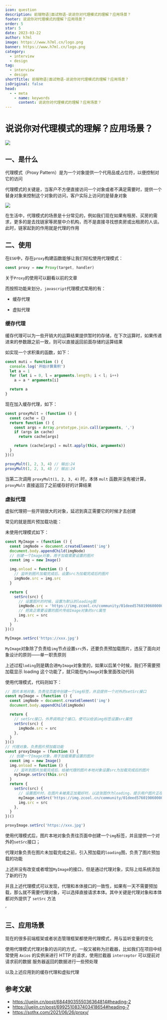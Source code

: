 ```yaml
---
icon: question
description: 前端物语|面试物语-说说你对代理模式的理解？应用场景？
footer: 说说你对代理模式的理解？应用场景？
order: 5
star: 5
date: 2023-03-22
author: h7ml
image: https://www.h7ml.cn/logo.png
banner: https://www.h7ml.cn/logo.png
category:
  - interview
  - design
tag:
  - interview
  - design
shortTitle: 前端物语|面试物语-说说你对代理模式的理解？应用场景？
isOriginal: false
head:
  - - meta
    - name: keywords
      content: 说说你对代理模式的理解？应用场景？
---
```


# 说说你对代理模式的理解？应用场景？

![](https://nakoruru.h7ml.cn/httpproxy/static.5ibug.net/vitepress/assets/images/interview/899a6ef0-3d6a-11ec-8e64-91fdec0f05a1.png)

## 一、是什么

代理模式（Proxy Pattern）是为一个对象提供一个代用品或占位符，以便控制对它的访问

代理模式的关键是，当客户不方便直接访问一个对象或者不满足需要时，提供一个替身对象来控制这个对象的访问，客户实际上访问的是替身对象

![](https://nakoruru.h7ml.cn/httpproxy/static.5ibug.net/vitepress/assets/images/interview/951c99b0-3d6a-11ec-a752-75723a64e8f5.png)

在生活中，代理模式的场景是十分常见的，例如我们现在如果有租房、买房的需求，更多的是去找链家等房屋中介机构，而不是直接寻找想卖房或出租房的人谈。此时，链家起到的作用就是代理的作用

## 二、使用

在`ES6`中，存在`proxy`构建函数能够让我们轻松使用代理模式：

```js
const proxy = new Proxy(target, handler)
```

关于`Proxy`的使用可以翻看以前的文章

而按照功能来划分，`javascript`代理模式常用的有：

- 缓存代理

- 虚拟代理

### 缓存代理

缓存代理可以为一些开销大的运算结果提供暂时的存储，在下次运算时，如果传递进来的参数跟之前一致，则可以直接返回前面存储的运算结果

如实现一个求积乘的函数，如下：

```js
const muti = function () {
  console.log('开始计算乘积')
  let a = 1
  for (let i = 0, l = arguments.length; i < l; i++)
    a = a * arguments[i]

  return a
}
```

现在加入缓存代理，如下：

```js
const proxyMult = (function () {
  const cache = {}
  return function () {
    const args = Array.prototype.join.call(arguments, ',')
    if (args in cache)
      return cache[args]

    return (cache[args] = mult.apply(this, arguments))
  }
})()

proxyMult(1, 2, 3, 4) // 输出:24
proxyMult(1, 2, 3, 4) // 输出:24
```

当第二次调用 `proxyMult(1, 2, 3, 4)` 时，本体 `mult` 函数并没有被计算，`proxyMult` 直接返回了之前缓存好的计算结果

### 虚拟代理

虚拟代理把一些开销很大的对象，延迟到真正需要它的时候才去创建

常见的就是图片预加载功能：

未使用代理模式如下：

```js
const MyImage = (function () {
  const imgNode = document.createElement('img')
  document.body.appendChild(imgNode)
  // 创建一个Image对象，用于加载需要设置的图片
  const img = new Image()

  img.onload = function () {
    // 监听到图片加载完成后，设置src为加载完成后的图片
    imgNode.src = img.src
  }

  return {
    setSrc(src) {
      // 设置图片的时候，设置为默认的loading图
      imgNode.src = 'https://img.zcool.cn/community/01deed576019060000018c1bd2352d.gif'
      // 把真正需要设置的图片传给Image对象的src属性
      img.src = src
    },
  }
})()

MyImage.setSrc('https://xxx.jpg')
```

`MyImage`对象除了负责给`img`节点设置`src`外，还要负责预加载图片，违反了面向对象设计的原则——单一职责原则

上述过程`loding`则是耦合进`MyImage`对象里的，如果以后某个时候，我们不需要预加载显示 loading 这个功能了，就只能在`MyImage`对象里面改动代码

使用代理模式，代码则如下：

```js
// 图片本地对象，负责往页面中创建一个img标签，并且提供一个对外的setSrc接口
const myImage = (function () {
  const imgNode = document.createElement('img')
  document.body.appendChild(imgNode)

  return {
    // setSrc接口，外界调用这个接口，便可以给该img标签设置src属性
    setSrc(src) {
      imgNode.src = src
    },
  }
})()
// 代理对象，负责图片预加载功能
const proxyImage = (function () {
  // 创建一个Image对象，用于加载需要设置的图片
  const img = new Image()
  img.onload = function () {
    // 监听到图片加载完成后，给被代理的图片本地对象设置src为加载完成后的图片
    myImage.setSrc(this.src)
  }
  return {
    setSrc(src) {
      // 设置图片时，在图片未被真正加载好时，以这张图作为loading，提示用户图片正在加载
      myImage.setSrc('https://img.zcool.cn/community/01deed576019060000018c1bd2352d.gif')
      img.src = src
    },
  }
})()

proxyImage.setSrc('https://xxx.jpg')
```

使用代理模式后，图片本地对象负责往页面中创建一个`img`标签，并且提供一个对外的`setSrc`接口；

代理对象负责在图片未加载完成之前，引入预加载的`loading`图，负责了图片预加载的功能

上述并没有改变或者增加`MyImage`的接口，但是通过代理对象，实际上给系统添加了新的行为

并且上述代理模式可以发现，代理和本体接口的一致性，如果有一天不需要预加载，那么就不需要代理对象，可以选择直接请求本体。其中关键是代理对象和本体都对外提供了 `setSrc` 方法

‘

## 三、应用场景

现在的很多前端框架或者状态管理框架都使用代理模式，用与监听变量的变化

使用代理模式代理对象的访问的方式，一般又被称为拦截器，比如我们在项目中经常使用 `Axios` 的实例来进行 HTTP 的请求，使用拦截器 `interceptor` 可以提前对 请求前的数据 服务器返回的数据进行一些预处理

以及上述应用到的缓存代理和虚拟代理

## 参考文献

- <https://juejin.cn/post/6844903555036364814#heading-2>
- <https://juejin.cn/post/6992510837403418654#heading-7>
- <https://sothx.com/2021/06/26/proxy/>
